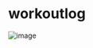 ﻿# workoutlog
![image](https://user-images.githubusercontent.com/73564919/105929658-11da5380-6016-11eb-8244-e93f70008dc7.png)

